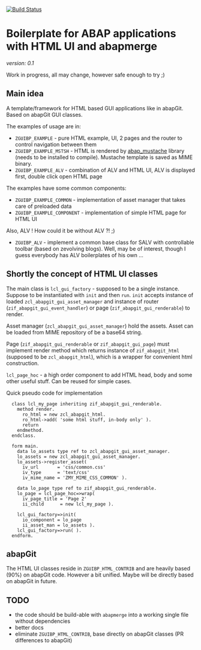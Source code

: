 [![Build Status](https://travis-ci.org/sbcgua/abap_gui_boilerplate.svg?branch=master)](https://travis-ci.org/sbcgua/abap_gui_boilerplate)
# Boilerplate for ABAP applications with HTML UI and abapmerge

*version: 0.1*

Work in progress, all may change, however safe enough to try ;)

## Main idea

A template/framework for HTML based GUI applications like in abapGit. Based on abapGit GUI classes.

The examples of usage are in:

- `ZGUIBP_EXAMPLE` - pure HTML example, UI, 2 pages and the router to control navigation between them
- `ZGUIBP_EXAMPLE_MSTSH` - HTML is rendered by [abap_mustache](https://github.com/sbcgua/abap_mustache) library (needs to be installed to compile). Mustache template is saved as MIME binary.
- `ZGUIBP_EXAMPLE_ALV` - combination of ALV and HTML UI, ALV is displayed first, double click open HTML page

The examples have some common components:

- `ZGUIBP_EXAMPLE_COMMON` - implementation of asset manager that takes care of preloaded data
- `ZGUIBP_EXAMPLE_COMPONENT` - implementation of simple HTML page for HTML UI

Also, ALV ! How could it be without ALV ?! ;)

- `ZGUIBP_ALV` - implement a common base class for SALV with controllable toolbar (based on zevolving blogs). Well, may be of interest, though I guess everybody has ALV boilerplates of his own ...

## Shortly the concept of HTML UI classes

The main class is `lcl_gui_factory` - supposed to be a single instance. Suppose to be instantiated with `init` and then `run`. `init` accepts instance of loaded `zcl_abapgit_gui_asset_manager` and instance of router (`zif_abapgit_gui_event_handler`) or page (`zif_abapgit_gui_renderable`) to render.

Asset manager (`zcl_abapgit_gui_asset_manager`) hold the assets. Asset can be loaded from MIME repository of be a base64 string.

Page (`zif_abapgit_gui_renderable` or `zif_abapgit_gui_page`) must implement render method which returns instance of `zif_abapgit_html` (supposed to be `zcl_abapgit_html`), which is a wrapper for convenient html construction. 

`lcl_page_hoc` - a high order component to add HTML head, body and some other useful stuff. Can be reused for simple cases.

Quick pseudo code for implementation
```abap
  class lcl_my_page inheriting zif_abapgit_gui_renderable.
    method render.
      ro_html = new zcl_abapgit_html.
      ro_html->add( 'some html stuff, in-body only' ).
      return 
    endmethod.
  endclass.

  form main.
    data lo_assets type ref to zcl_abapgit_gui_asset_manager.
    lo_assets = new zcl_abapgit_gui_asset_manager.
    lo_assets->register_asset(
      iv_url       = 'css/common.css'
      iv_type      = 'text/css'
      iv_mime_name = 'ZMY_MIME_CSS_COMMON' ).
    
    data lo_page type ref to zif_abapgit_gui_renderable.
    lo_page = lcl_page_hoc=>wrap(
      iv_page_title = 'Page 2'
      ii_child      = new lcl_my_page ).

    lcl_gui_factory=>init(
      io_component = lo_page
      ii_asset_man = lo_assets ).
    lcl_gui_factory=>run( ).
  endform.
```

## abapGit

The HTML UI classes reside in `ZGUIBP_HTML_CONTRIB` and are heavily based (90%) on abapGit code. However a bit unified. Maybe will be directly based on abapGit in future.

## TODO

- the code should be build-able with `abapmerge` into a working single file without dependencies
- better docs
- eliminate `ZGUIBP_HTML_CONTRIB`, base directly on abapGit classes (PR differences to abapGit)
